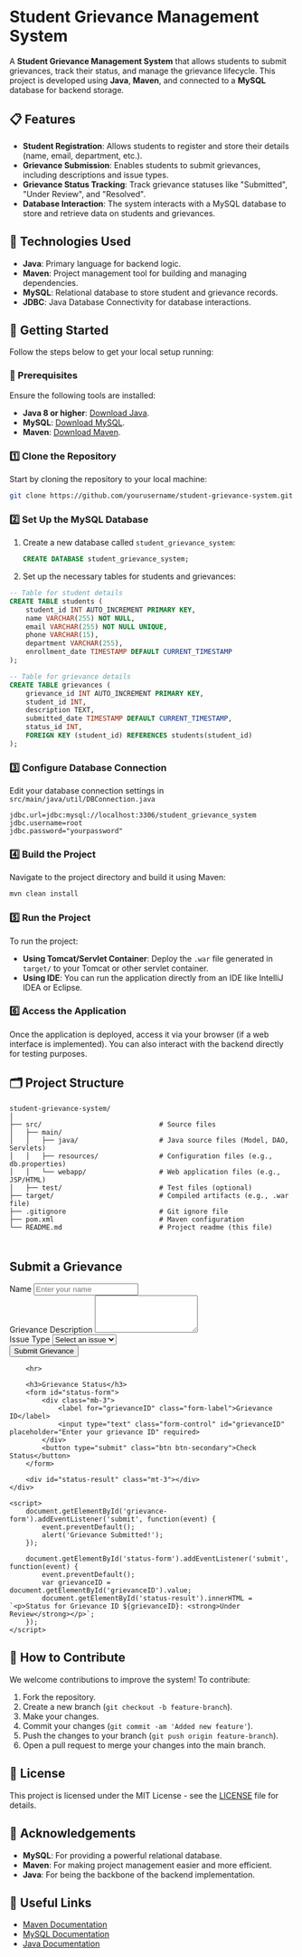 
# Student Grievance Management System

A **Student Grievance Management System** that allows students to submit grievances, track their status, and manage the grievance lifecycle. This project is developed using **Java**, **Maven**, and connected to a **MySQL** database for backend storage.

## 📋 Features

- **Student Registration**: Allows students to register and store their details (name, email, department, etc.).
- **Grievance Submission**: Enables students to submit grievances, including descriptions and issue types.
- **Grievance Status Tracking**: Track grievance statuses like "Submitted", "Under Review", and "Resolved".
- **Database Interaction**: The system interacts with a MySQL database to store and retrieve data on students and grievances.

## 🔧 Technologies Used

- **Java**: Primary language for backend logic.
- **Maven**: Project management tool for building and managing dependencies.
- **MySQL**: Relational database to store student and grievance records.
- **JDBC**: Java Database Connectivity for database interactions.

## 🚀 Getting Started

Follow the steps below to get your local setup running:

### 📝 Prerequisites

Ensure the following tools are installed:

- **Java 8 or higher**: [Download Java](https://www.oracle.com/java/technologies/javase-jdk11-downloads.html).
- **MySQL**: [Download MySQL](https://dev.mysql.com/downloads/).
- **Maven**: [Download Maven](https://maven.apache.org/download.cgi).

### 1️⃣ Clone the Repository

Start by cloning the repository to your local machine:

```bash
git clone https://github.com/yourusername/student-grievance-system.git
```

### 2️⃣ Set Up the MySQL Database

1. Create a new database called `student_grievance_system`:

   ```sql
   CREATE DATABASE student_grievance_system;
   ```

2. Set up the necessary tables for students and grievances:

```sql
-- Table for student details
CREATE TABLE students (
    student_id INT AUTO_INCREMENT PRIMARY KEY,
    name VARCHAR(255) NOT NULL,
    email VARCHAR(255) NOT NULL UNIQUE,
    phone VARCHAR(15),
    department VARCHAR(255),
    enrollment_date TIMESTAMP DEFAULT CURRENT_TIMESTAMP
);

-- Table for grievance details
CREATE TABLE grievances (
    grievance_id INT AUTO_INCREMENT PRIMARY KEY,
    student_id INT,
    description TEXT,
    submitted_date TIMESTAMP DEFAULT CURRENT_TIMESTAMP,
    status_id INT,
    FOREIGN KEY (student_id) REFERENCES students(student_id)
);
```

### 3️⃣ Configure Database Connection

Edit your database connection settings in `src/main/java/util/DBConnection.java`

```properties
jdbc.url=jdbc:mysql://localhost:3306/student_grievance_system
jdbc.username=root
jdbc.password="yourpassword"
```

### 4️⃣ Build the Project

Navigate to the project directory and build it using Maven:

```bash
mvn clean install
```

### 5️⃣ Run the Project

To run the project:

- **Using Tomcat/Servlet Container**: Deploy the `.war` file generated in `target/` to your Tomcat or other servlet container.
- **Using IDE**: You can run the application directly from an IDE like IntelliJ IDEA or Eclipse.

### 6️⃣ Access the Application

Once the application is deployed, access it via your browser (if a web interface is implemented). You can also interact with the backend directly for testing purposes.

## 🗂 Project Structure

```plaintext
student-grievance-system/
│
├── src/                             # Source files
│   ├── main/
│   │   ├── java/                    # Java source files (Model, DAO, Servlets)
│   │   ├── resources/               # Configuration files (e.g., db.properties)
│   │   └── webapp/                  # Web application files (e.g., JSP/HTML)
│   ├── test/                        # Test files (optional)
├── target/                          # Compiled artifacts (e.g., .war file)
├── .gitignore                       # Git ignore file
├── pom.xml                          # Maven configuration
└── README.md                        # Project readme (this file)
```

<!DOCTYPE html>
<html lang="en">
<head>
    <meta charset="UTF-8">
    <meta name="viewport" content="width=device-width, initial-scale=1.0">
    <title>Student Grievance Management System</title>
    <link href="https://cdn.jsdelivr.net/npm/bootstrap@5.3.1/dist/css/bootstrap.min.css" rel="stylesheet">
    <style>
        body {
            padding: 20px;
        }
        .container {
            max-width: 600px;
            margin-top: 50px;
        }
    </style>
</head>
<body>
    <div class="container">
        <h2>Submit a Grievance</h2>
        <form id="grievance-form">
            <div class="mb-3">
                <label for="studentName" class="form-label">Name</label>
                <input type="text" class="form-control" id="studentName" placeholder="Enter your name" required>
            </div>
            <div class="mb-3">
                <label for="grievanceDescription" class="form-label">Grievance Description</label>
                <textarea class="form-control" id="grievanceDescription" rows="4" required></textarea>
            </div>
            <div class="mb-3">
                <label for="issueType" class="form-label">Issue Type</label>
                <select class="form-select" id="issueType" required>
                    <option value="">Select an issue</option>
                    <option value="Academic">Academic</option>
                    <option value="Administrative">Administrative</option>
                    <option value="Infrastructure">Infrastructure</option>
                    <option value="Other">Other</option>
                </select>
            </div>
            <button type="submit" class="btn btn-primary">Submit Grievance</button>
        </form>

        <hr>

        <h3>Grievance Status</h3>
        <form id="status-form">
            <div class="mb-3">
                <label for="grievanceID" class="form-label">Grievance ID</label>
                <input type="text" class="form-control" id="grievanceID" placeholder="Enter your grievance ID" required>
            </div>
            <button type="submit" class="btn btn-secondary">Check Status</button>
        </form>

        <div id="status-result" class="mt-3"></div>
    </div>

    <script>
        document.getElementById('grievance-form').addEventListener('submit', function(event) {
            event.preventDefault();
            alert('Grievance Submitted!');
        });

        document.getElementById('status-form').addEventListener('submit', function(event) {
            event.preventDefault();
            var grievanceID = document.getElementById('grievanceID').value;
            document.getElementById('status-result').innerHTML = `<p>Status for Grievance ID ${grievanceID}: <strong>Under Review</strong></p>`;
        });
    </script>
</body>
</html>


## 🤝 How to Contribute

We welcome contributions to improve the system! To contribute:

1. Fork the repository.
2. Create a new branch (`git checkout -b feature-branch`).
3. Make your changes.
4. Commit your changes (`git commit -am 'Added new feature'`).
5. Push the changes to your branch (`git push origin feature-branch`).
6. Open a pull request to merge your changes into the main branch.

## 📄 License

This project is licensed under the MIT License - see the [LICENSE](LICENSE) file for details.

## 🌟 Acknowledgements

- **MySQL**: For providing a powerful relational database.
- **Maven**: For making project management easier and more efficient.
- **Java**: For being the backbone of the backend implementation.

## 🔗 Useful Links

- [Maven Documentation](https://maven.apache.org/guides/index.html)
- [MySQL Documentation](https://dev.mysql.com/doc/)
- [Java Documentation](https://docs.oracle.com/en/java/)
```
